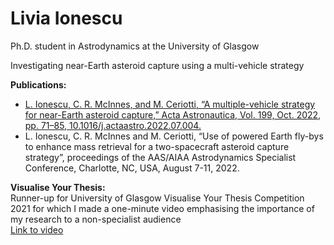 # Livia Ionescu
Ph.D. student in Astrodynamics at the University of Glasgow
 
Investigating near-Earth asteroid capture using a multi-vehicle strategy

**Publications:**
- [L. Ionescu, C. R. McInnes, and M. Ceriotti, “A multiple-vehicle strategy for near-Earth asteroid capture,” Acta Astronautica, Vol. 199, Oct. 2022, pp. 71–85, 10.1016/j.actaastro.2022.07.004.](https://doi.org/10.1016/j.actaastro.2022.07.004)
- L. Ionescu, C. R. McInnes and M. Ceriotti, “Use of powered Earth fly-bys to enhance mass retrieval for a two-spacecraft asteroid capture strategy”, proceedings of the AAS/AIAA Astrodynamics Specialist Conference, Charlotte, NC, USA, August 7-11, 2022.

**Visualise Your Thesis:**<br>
Runner-up for University of Glasgow Visualise Your Thesis Competition 2021 for which I made a one-minute video emphasising the importance of my research to a non-specialist audience<br>
[Link to video](https://youtu.be/TqYgIMJ5erw)
